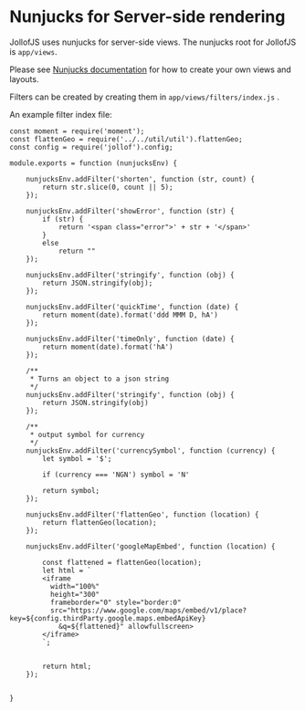 # Nunjucks for Server-side rendering

JollofJS uses nunjucks for server-side views.
The nunjucks root for JollofJS is `app/views`.

Please see [Nunjucks documentation](https://mozilla.github.io/nunjucks/api.html) for how to create your own views and layouts.

Filters can be created by creating them in `app/views/filters/index.js` .


An example filter index file:


```
const moment = require('moment');
const flattenGeo = require('../../util/util').flattenGeo;
const config = require('jollof').config;

module.exports = function (nunjucksEnv) {

    nunjucksEnv.addFilter('shorten', function (str, count) {
        return str.slice(0, count || 5);
    });

    nunjucksEnv.addFilter('showError', function (str) {
        if (str) {
            return '<span class="error">' + str + '</span>'
        }
        else
            return ""
    });

    nunjucksEnv.addFilter('stringify', function (obj) {
        return JSON.stringify(obj);
    });

    nunjucksEnv.addFilter('quickTime', function (date) {
        return moment(date).format('ddd MMM D, hA')
    });

    nunjucksEnv.addFilter('timeOnly', function (date) {
        return moment(date).format('hA')
    });

    /**
     * Turns an object to a json string
     */
    nunjucksEnv.addFilter('stringify', function (obj) {
        return JSON.stringify(obj)
    });

    /**
     * output symbol for currency
     */
    nunjucksEnv.addFilter('currencySymbol', function (currency) {
        let symbol = '$';

        if (currency === 'NGN') symbol = 'N'

        return symbol;
    });

    nunjucksEnv.addFilter('flattenGeo', function (location) {
        return flattenGeo(location);
    });

    nunjucksEnv.addFilter('googleMapEmbed', function (location) {

        const flattened = flattenGeo(location);
        let html = `
        <iframe
          width="100%"
          height="300"
          frameborder="0" style="border:0"
          src="https://www.google.com/maps/embed/v1/place?key=${config.thirdParty.google.maps.embedApiKey}
            &q=${flattened}" allowfullscreen>
        </iframe>
        `;


        return html;
    });


}

```
